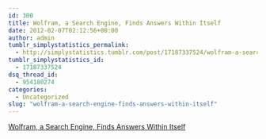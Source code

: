 ```yaml
---
id: 300
title: Wolfram, a Search Engine, Finds Answers Within Itself
date: 2012-02-07T02:12:56+00:00
author: admin
tumblr_simplystatistics_permalink:
  - http://simplystatistics.tumblr.com/post/17187337524/wolfram-a-search-engine-finds-answers-within-itself
tumblr_simplystatistics_id:
  - 17187337524
dsq_thread_id:
  - 954180274
categories:
  - Uncategorized
slug: "wolfram-a-search-engine-finds-answers-within-itself"
---
```

[Wolfram, a Search Engine, Finds Answers Within Itself](http://www.nytimes.com/2012/02/07/technology/wolfram-a-search-engine-finds-answers-within-itself.html)

